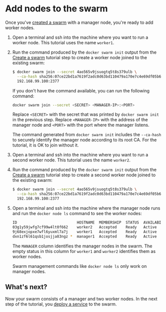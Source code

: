 <!--[metadata]>
+++
title = "Add nodes to the swarm"
description = "Add nodes to the swarm"
keywords = ["tutorial, cluster management, swarm"]
advisory = "rc"
[menu.main]
identifier="add-nodes"
parent="swarm-tutorial"
weight=13
+++
<![end-metadata]-->

# Add nodes to the swarm

Once you've [created a swarm](create-swarm.md) with a manager node, you're ready
to add worker nodes.

1. Open a terminal and ssh into the machine where you want to run a worker node.
This tutorial uses the name `worker1`.

2. Run the command produced by the `docker swarm init` output from the
[Create a swarm](create-swarm.md) tutorial step to create a worker node joined to the existing swarm:

    ```bash
    $ docker swarm join --secret 4ao565v9jsuogtq5t8s379ulb \
      --ca-hash sha256:07ce22bd1a7619f2adc0d63bd110479a170e7c4e69df05b67a1aa2705c88ef09 \
      192.168.99.100:2377
    ```

    If you don't have the command available, you can run the following command:

    ```bash
    docker swarm join --secret <SECRET> <MANAGER-IP>:<PORT>
    ```

    Replace `<SECRET>` with the secret that was printed by `docker swarm init`
    in the previous step. Replace `<MANAGER-IP>` with the address of the manager
    node and `<PORT>` with the port where the manager listens.

    The command generated from `docker swarm init` includes the `--ca-hash` to
    securely identify the manager node according to its root CA. For the
    tutorial, it is OK to join without it.

3. Open a terminal and ssh into the machine where you want to run a second
worker node. This tutorial uses the name `worker2`.

4. Run the command produced by the `docker swarm init` output from the
[Create a swarm](create-swarm.md) tutorial step to create a second worker node
joined to the existing swarm:

    ```bash
    $ docker swarm join --secret 4ao565v9jsuogtq5t8s379ulb \
      --ca-hash sha256:07ce22bd1a7619f2adc0d63bd110479a170e7c4e69df05b67a1aa2705c88ef09 \
      192.168.99.100:2377
    ```

5. Open a terminal and ssh into the machine where the manager node runs and run
the `docker node ls` command to see the worker nodes:

    ```bash
    ID                           HOSTNAME  MEMBERSHIP  STATUS  AVAILABILITY  MANAGER STATUS  LEADER
    03g1y59jwfg7cf99w4lt0f662    worker2   Accepted    Ready   Active
    9j68exjopxe7wfl6yuxml7a7j    worker1   Accepted    Ready   Active
    dxn1zf6l61qsb1josjja83ngz *  manager1  Accepted    Ready   Active        Reachable       Yes
    ```

    The `MANAGER` column identifies the manager nodes in the swarm. The empty
    status in this column for `worker1` and `worker2` identifies them as worker nodes.

    Swarm management commands like `docker node ls` only work on manager nodes.


## What's next?

Now your swarm consists of a manager and two worker nodes. In the next step of
the tutorial, you [deploy a service](deploy-service.md) to the swarm.
